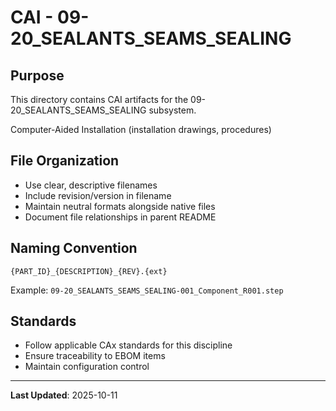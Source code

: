 # CAI - 09-20_SEALANTS_SEAMS_SEALING

## Purpose

This directory contains CAI artifacts for the 09-20_SEALANTS_SEAMS_SEALING subsystem.

Computer-Aided Installation (installation drawings, procedures)

## File Organization

- Use clear, descriptive filenames
- Include revision/version in filename
- Maintain neutral formats alongside native files
- Document file relationships in parent README

## Naming Convention

```
{PART_ID}_{DESCRIPTION}_{REV}.{ext}
```

Example: `09-20_SEALANTS_SEAMS_SEALING-001_Component_R001.step`

## Standards

- Follow applicable CAx standards for this discipline
- Ensure traceability to EBOM items
- Maintain configuration control

---

**Last Updated**: 2025-10-11
